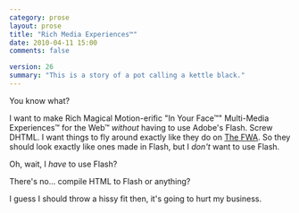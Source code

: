 ```yaml
---
category: prose
layout: prose
title: "Rich Media Experiences™"
date: 2010-04-11 15:00
comments: false

version: 26
summary: "This is a story of a pot calling a kettle black."
---
```


You know what?

I want to make Rich Magical Motion-erific "In Your Face™" Multi-Media Experiences™ for the Web™ *without* having to use Adobe's Flash. Screw DHTML. I want things to fly around exactly like they do on [The FWA][1]. So they should look exactly like ones made in Flash, but I *don't* want to use Flash.

Oh, wait, I *have* to use Flash?

There's no... compile HTML to Flash or anything?

I guess I should throw a hissy fit then, it's going to hurt my business.

[1]: http://thefwa.com/
